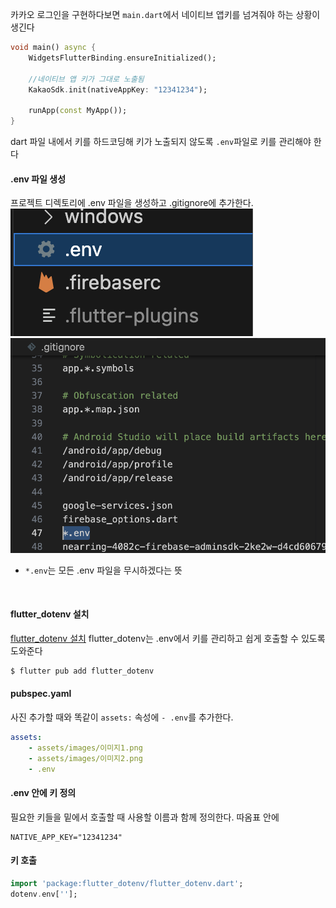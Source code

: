 카카오 로그인을 구현하다보면 `main.dart`에서 네이티브 앱키를 넘겨줘야 하는 상황이 생긴다
```dart
void main() async {
	WidgetsFlutterBinding.ensureInitialized();
	
	//네이티브 앱 키가 그대로 노출됨
	KakaoSdk.init(nativeAppKey: "12341234");
	
	runApp(const MyApp());
}
```
dart 파일 내에서 키를 하드코딩해 키가 노출되지 않도록 `.env`파일로 키를 관리해야 한다
<br>

#### .env 파일 생성
프로젝트 디렉토리에 .env 파일을 생성하고 .gitignore에 추가한다.
![](images/Pasted%20image%2020240225160352.png)
![](images/Pasted%20image%2020240225160428.png)
- `*.env`는 모든 .env 파일을 무시하겠다는 뜻
<br>

#### flutter_dotenv 설치
[flutter_dotenv 설치](https://pub.dev/packages/flutter_dotenv/install)
flutter_dotenv는 .env에서 키를 관리하고 쉽게 호출할 수 있도록 도와준다
```dart
$ flutter pub add flutter_dotenv
```
#### pubspec.yaml
사진 추가할 때와 똑같이 `assets:` 속성에 `- .env`를 추가한다.
```yaml
assets:
	- assets/images/이미지1.png
	- assets/images/이미지2.png
	- .env
```

#### .env 안에 키 정의
필요한 키들을 밑에서 호출할 때 사용할 이름과 함께 정의한다. 따옴표 안에 
```env
NATIVE_APP_KEY="12341234"
```
#### 키 호출
```dart
import 'package:flutter_dotenv/flutter_dotenv.dart';
dotenv.env[''];
```